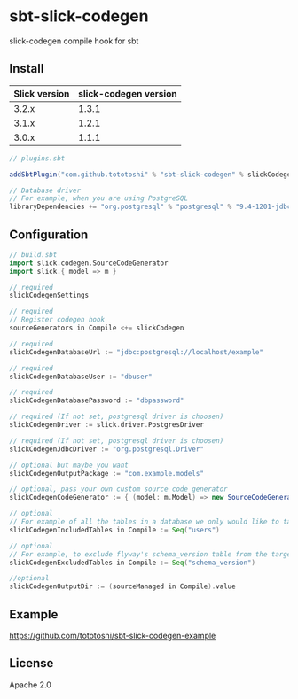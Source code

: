 # sbt-slick-codegen

slick-codegen compile hook for sbt

## Install

|Slick version|slick-codegen version|
|-------------|--------------|
|3.2.x|1.3.1|
|3.1.x|1.2.1|
|3.0.x|1.1.1|


```scala
// plugins.sbt

addSbtPlugin("com.github.tototoshi" % "sbt-slick-codegen" % slickCodegenVersion)

// Database driver
// For example, when you are using PostgreSQL
libraryDependencies += "org.postgresql" % "postgresql" % "9.4-1201-jdbc41"
```

## Configuration

```scala
// build.sbt
import slick.codegen.SourceCodeGenerator
import slick.{ model => m }

// required
slickCodegenSettings

// required
// Register codegen hook
sourceGenerators in Compile <+= slickCodegen

// required
slickCodegenDatabaseUrl := "jdbc:postgresql://localhost/example"

// required
slickCodegenDatabaseUser := "dbuser"

// required
slickCodegenDatabasePassword := "dbpassword"

// required (If not set, postgresql driver is choosen)
slickCodegenDriver := slick.driver.PostgresDriver

// required (If not set, postgresql driver is choosen)
slickCodegenJdbcDriver := "org.postgresql.Driver"

// optional but maybe you want
slickCodegenOutputPackage := "com.example.models"

// optional, pass your own custom source code generator
slickCodegenCodeGenerator := { (model: m.Model) => new SourceCodeGenerator(model) }

// optional
// For example of all the tables in a database we only would like to take table named "users"
slickCodegenIncludedTables in Compile := Seq("users")

// optional
// For example, to exclude flyway's schema_version table from the target of codegen. This still applies after slickCodegenIncludedTables.
slickCodegenExcludedTables in Compile := Seq("schema_version")

//optional
slickCodegenOutputDir := (sourceManaged in Compile).value
```

## Example

https://github.com/tototoshi/sbt-slick-codegen-example


## License

Apache 2.0

